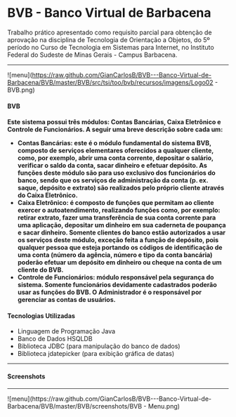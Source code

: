 BVB - Banco Virtual de Barbacena
========

Trabalho prático apresentado como requisito parcial para obtenção de aprovação na disciplina de Tecnologia de Orientação
a Objetos, do 5º período no Curso de Tecnologia em Sistemas para Internet, no Instituto Federal do Sudeste de
Minas Gerais - Campus Barbacena.<hr>
![menu](https://raw.github.com/GianCarlosB/BVB---Banco-Virtual-de-Barbacena/BVB/master/BVB/src/tsi/too/bvb/recursos/imagens/Logo02 - BVB.png)
<h4>BVB<h4>
Este sistema possui três módulos: Contas Bancárias, Caixa Eletrônico e Controle de Funcionários. 
A seguir uma breve descrição sobre cada um:<br>
<ul>
  <li>
    Contas Bancárias: este é o módulo fundamental do sistema BVB, composto de serviços elementares oferecidos a 
    qualquer cliente, como, por exemplo, abrir uma conta corrente, depositar o salário, verificar o saldo da conta, 
    sacar dinheiro e efetuar depósito. As funções deste módulo são para uso exclusivo dos funcionários do banco, sendo 
    que os serviços de administração da conta (p. ex. saque, depósito e extrato) são realizados pelo próprio cliente
    através do Caixa Eletrônico.
  </li>
  <li>
    Caixa Eletrônico: é composto de funções que permitam ao cliente exercer o autoatendimento, realizando funções como,
    por exemplo: retirar extrato, fazer uma transferência de sua conta corrente para uma aplicação, depositar um 
    dinheiro em sua caderneta de poupança e sacar dinheiro. Somente clientes do banco estão autorizados a usar os 
    serviços deste módulo, exceção feita a função de depósito, pois qualquer pessoa que esteja portando os códigos de
    identificação de uma conta (número da agência, número e tipo da conta bancária) poderão efetuar um depósito em 
    dinheiro ou cheque na conta de um cliente do BVB.
  </li>
  <li>
    Controle de Funcionários: módulo responsável pela segurança do sistema. Somente funcionários devidamente 
    cadastrados poderão usar as funções do BVB. O Administrador é o responsável por gerenciar as contas de usuários.
  </li>
</h4>
<h4>Tecnologias Utilizadas</h4>
<ul>
  <li>Linguagem de Programação Java</li>
  <li>Banco de Dados HSQLDB</li>
  <li>Biblioteca JDBC (para manipulação do banco de dados)</li>
  <li>Biblioteca jdatepicker (para exibição gráfica de datas)</li>
</ul>
<hr>
<h4>Screenshots</h4>
<hr>
![menu](https://raw.github.com/GianCarlosB/BVB---Banco-Virtual-de-Barbacena/BVB/master/BVB/screenshots/BVB - Menu.png)
